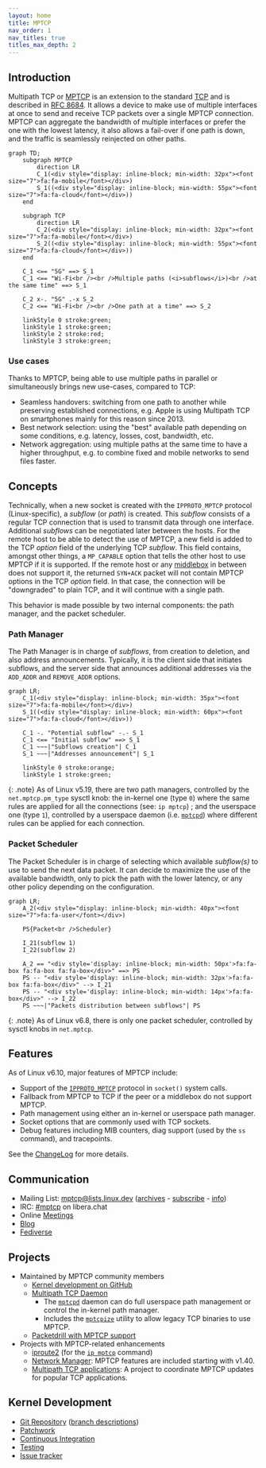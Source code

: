 ```yaml
---
layout: home
title: MPTCP
nav_order: 1
nav_titles: true
titles_max_depth: 2
---
```


## Introduction

Multipath TCP or [MPTCP](https://en.wikipedia.org/wiki/Multipath_TCP) is an
extension to the standard
[TCP](https://en.wikipedia.org/wiki/Transmission_Control_Protocol) and is
described in [RFC 8684](https://www.rfc-editor.org/rfc/rfc8684.html). It allows
a device to make use of multiple interfaces at once to send and receive TCP
packets over a single MPTCP connection. MPTCP can aggregate the bandwidth of
multiple interfaces or prefer the one with the lowest latency, it also allows a
fail-over if one path is down, and the traffic is seamlessly reinjected on other
paths.

```mermaid
graph TD;
    subgraph MPTCP
        direction LR
        C_1(<div style="display: inline-block; min-width: 32px"><font size="7">fa:fa-mobile</font></div>)
        S_1((<div style="display: inline-block; min-width: 55px"><font size="7">fa:fa-cloud</font></div>))
    end

    subgraph TCP
        direction LR
        C_2(<div style="display: inline-block; min-width: 32px"><font size="7">fa:fa-mobile</font></div>)
        S_2((<div style="display: inline-block; min-width: 55px"><font size="7">fa:fa-cloud</font></div>))
    end

    C_1 <== "5G" ==> S_1
    C_1 <== "Wi-Fi<br /><br />Multiple paths (<i>subflows</i>)<br />at the same time" ==> S_1

    C_2 x-. "5G" .-x S_2
    C_2 <== "Wi-Fi<br /><br />One path at a time" ==> S_2

    linkStyle 0 stroke:green;
    linkStyle 1 stroke:green;
    linkStyle 2 stroke:red;
    linkStyle 3 stroke:green;
```

### Use cases

Thanks to MPTCP, being able to use multiple paths in parallel or simultaneously
brings new use-cases, compared to TCP:

- Seamless handovers: switching from one path to another while preserving
  established connections, e.g. Apple is using Multipath TCP on smartphones
  mainly for this reason since 2013.
- Best network selection: using the "best" available path depending on some
  conditions, e.g. latency, losses, cost, bandwidth, etc.
- Network aggregation: using multiple paths at the same time to have a higher
  throughput, e.g. to combine fixed and mobile networks to send files faster.


## Concepts

Technically, when a new socket is created with the `IPPROTO_MPTCP` protocol
(Linux-specific), a *subflow* (or *path*) is created. This *subflow* consists of
a regular TCP connection that is used to transmit data through one interface.
Additional *subflows* can be negotiated later between the hosts. For the remote
host to be able to detect the use of MPTCP, a new field is added to the TCP
*option* field of the underlying TCP *subflow*. This field contains, amongst
other things, a `MP_CAPABLE` option that tells the other host to use MPTCP if it
is supported. If the remote host or any
[middlebox](https://en.wikipedia.org/wiki/Middlebox) in between does not support
it, the returned `SYN+ACK` packet will not contain MPTCP options in the TCP
*option* field. In that case, the connection will be "downgraded" to plain TCP,
and it will continue with a single path.

This behavior is made possible by two internal components: the path manager, and
the packet scheduler.

### Path Manager

The Path Manager is in charge of *subflows*, from creation to deletion, and also
address announcements. Typically, it is the client side that initiates subflows,
and the server side that announces additional addresses via the `ADD_ADDR` and
`REMOVE_ADDR` options.

```mermaid
graph LR;
    C_1(<div style="display: inline-block; min-width: 35px"><font size="7">fa:fa-mobile</font></div>)
    S_1((<div style="display: inline-block; min-width: 60px"><font size="7">fa:fa-cloud</font></div>))

    C_1 -. "Potential subflow" -.- S_1
    C_1 <== "Initial subflow" ==> S_1
    C_1 ~~~|"Subflows creation"| C_1
    S_1 ~~~|"Addresses announcement"| S_1

    linkStyle 0 stroke:orange;
    linkStyle 1 stroke:green;
```

{: .note}
As of Linux v5.19, there are two path managers, controlled by the `net.mptcp.pm_type`
sysctl knob: the in-kernel one (type `0`) where the same rules are applied for
all the connections (see: `ip mptcp`) ; and the userspace one (type `1`),
controlled by a userspace daemon (i.e. [`mptcpd`](https://mptcpd.mptcp.dev/))
where different rules can be applied for each connection.

### Packet Scheduler

The Packet Scheduler is in charge of selecting which available *subflow(s)* to
use to send the next data packet. It can decide to maximize the use of the
available bandwidth, only to pick the path with the lower latency, or any other
policy depending on the configuration.

```mermaid
graph LR;
    A_2(<div style="display: inline-block; min-width: 40px"><font size="7">fa:fa-user</font></div>)

    PS{Packet<br />Scheduler}

    I_21(subflow 1)
    I_22(subflow 2)

    A_2 == "<div style='display: inline-block; min-width: 50px'>fa:fa-box fa:fa-box fa:fa-box</div>" ==> PS
    PS -- "<div style='display: inline-block; min-width: 32px'>fa:fa-box fa:fa-box</div>" --> I_21
    PS -- "<div style='display: inline-block; min-width: 14px'>fa:fa-box</div>" --> I_22
    PS ~~~|"Packets distribution between subflows"| PS
```

{: .note}
As of Linux v6.8, there is only one packet scheduler, controlled by sysctl knobs
in `net.mptcp`.


## Features

As of Linux v6.10, major features of MPTCP include:

* Support of the [`IPPROTO_MPTCP`](implementation.html) protocol in `socket()`
  system calls.
* Fallback from MPTCP to TCP if the peer or a middlebox do not support MPTCP.
* Path management using either an in-kernel or userspace path manager.
* Socket options that are commonly used with TCP sockets.
* Debug features including MIB counters, diag support (used by the `ss`
  command), and tracepoints.

See the
[ChangeLog](https://github.com/multipath-tcp/mptcp_net-next/wiki/#changelog)
for more details.


## Communication

* Mailing List: [mptcp@lists.linux.dev](mailto:mptcp@lists.linux.dev)
  ([archives](https://lore.kernel.org/mptcp) -
   [subscribe](mailto:mptcp+subscribe@lists.linux.dev) -
   [info](https://subspace.kernel.org/lists.linux.dev.html))
* IRC: [#mptcp](https://web.libera.chat/?nick=mptcp-dev-guest?#mptcp) on libera.chat
* Online [Meetings](https://github.com/multipath-tcp/mptcp_net-next/wiki/Meetings)
* [Blog](https://blog.mptcp.dev)
* [Fediverse <i class="fa-brands fa-mastodon"></i>](https://social.kernel.org/mptcp)


## Projects

* Maintained by MPTCP community members
  * [Kernel development on GitHub](https://github.com/multipath-tcp/mptcp_net-next/)
  * [Multipath TCP Daemon](https://github.com/multipath-tcp/mptcpd)
    * The [`mptcpd`](https://www.mankier.com/8/mptcpd) daemon can do full
      userspace path management or control the in-kernel path manager.
    * Includes the [`mptcpize`](https://www.mankier.com/8/mptcpize) utility to
      allow legacy TCP binaries to use MPTCP.
  * [Packetdrill with MPTCP support](https://github.com/multipath-tcp/packetdrill)
* Projects with MPTCP-related enhancements
  * [iproute2](https://wiki.linuxfoundation.org/networking/iproute2) (for the
    [`ip mptcp`](https://www.mankier.com/8/ip-mptcp) command)
  * [Network Manager](https://networkmanager.dev): MPTCP features are included
    starting with v1.40.
  * [Multipath TCP applications](https://github.com/mptcp-apps/): A project to
    coordinate MPTCP updates for popular TCP applications.


## Kernel Development

* [Git Repository](https://github.com/multipath-tcp/mptcp_net-next.git)
  ([branch descriptions](https://github.com/multipath-tcp/mptcp_net-next/wiki/Git-Branches))
* [Patchwork](https://patchwork.kernel.org/project/mptcp/)
* [Continuous Integration](https://github.com/multipath-tcp/mptcp_net-next/wiki/CI)
* [Testing](https://github.com/multipath-tcp/mptcp_net-next/wiki/Testing)
* [Issue tracker](https://github.com/multipath-tcp/mptcp_net-next/issues)
